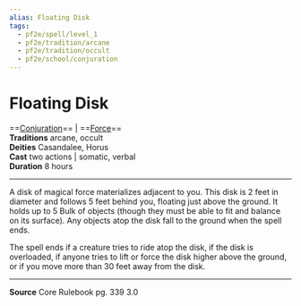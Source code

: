 ```yaml
---
alias: Floating Disk
tags:
  - pf2e/spell/level_1
  - pf2e/tradition/arcane
  - pf2e/tradition/occult
  - pf2e/school/conjuration
---
```

 
# Floating Disk

==[Conjuration](Conjuration.md)== | ==[Force](Force.md)==  
**Traditions** arcane, occult  
**Deities** Casandalee, Horus  
**Cast** two actions | somatic, verbal  
**Duration** 8 hours

---

A disk of magical force materializes adjacent to you. This disk is 2 feet in diameter and follows 5 feet behind you, floating just above the ground. It holds up to 5 Bulk of objects (though they must be able to fit and balance on its surface). Any objects atop the disk fall to the ground when the spell ends.

The spell ends if a creature tries to ride atop the disk, if the disk is overloaded, if anyone tries to lift or force the disk higher above the ground, or if you move more than 30 feet away from the disk.

---

**Source** Core Rulebook pg. 339 3.0
